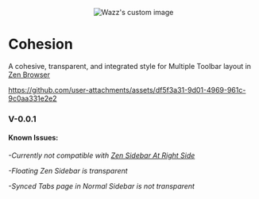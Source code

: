 <p align="center">
  <img src="https://github.com/user-attachments/assets/b2dd7a25-a14a-4f0c-ad6c-bb8769e2e75c" alt="Wazz's custom image"/>
</p>

# Cohesion

A cohesive, transparent, and integrated style for Multiple Toolbar layout in [Zen Browser](https://zen-browser.app/)


https://github.com/user-attachments/assets/df5f3a31-9d01-4969-961c-9c0aa331e2e2



### V-0.0.1


#### Known Issues:

*-Currently not compatible with [Zen Sidebar At Right Side](https://zen-browser.app/mods/dd4f5461-1564-4e56-9f9d-f81e3c18f93c)*

*-Floating Zen Sidebar is transparent*

*-Synced Tabs page in Normal Sidebar is not transparent*

